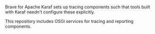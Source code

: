 Brave for Apache Karaf sets up tracing components such that tools built with Karaf needn't configure these explicitly.

This repository includes OSGi services for tracing and reporting components.
